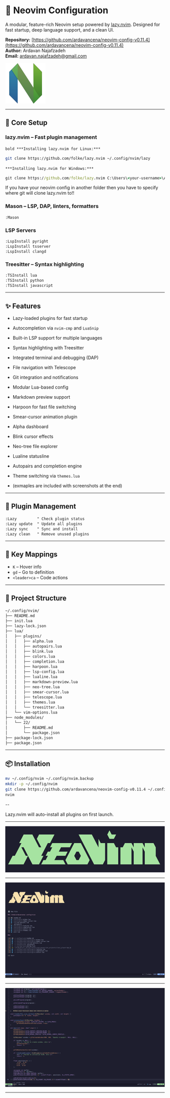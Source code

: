 
# 🧠 Neovim Configuration

A modular, feature-rich Neovim setup powered by [lazy.nvim](https://github.com/folke/lazy.nvim). Designed for fast startup, deep language support, and a clean UI.

**Repository:** [https://github.com/ardavancena/neovim-config-v0.11.4](https://github.com/ardavancena/neovim-config-v0.11.4)  
**Author:** Ardavan Najafzadeh  
**Email:** ardavan.najafzadeh@gmail.com

![Neovim Logo](assets/nvim.png)

---

## 🚀 Core Setup

### lazy.nvim – Fast plugin management

```bold ***Installing lazy.nvim for Linux:*** ```
```bash
git clone https://github.com/folke/lazy.nvim ~/.config/nvim/lazy
```
```***Installing lazy.nvim for Windows:*** ```
```cmd
git clone https://github.com/folke/lazy.nvim C:\Users\<your-username>\AppData\Local\nvim\lazy
```

If you have your neovim config in another folder then you have to specify where git will clone lazy.nvim to!!

### Mason – LSP, DAP, linters, formatters
```vim
:Mason
```

### LSP Servers
```vim
:LspInstall pyright
:LspInstall tsserver
:LspInstall clangd
```

### Treesitter – Syntax highlighting
```vim
:TSInstall lua
:TSInstall python
:TSInstall javascript
```

---

## ✨ Features

- Lazy-loaded plugins for fast startup
- Autocompletion via `nvim-cmp` and `LuaSnip`
- Built-in LSP support for multiple languages
- Syntax highlighting with Treesitter
- Integrated terminal and debugging (DAP)
- File navigation with Telescope
- Git integration and notifications
- Modular Lua-based config
- Markdown preview support
- Harpoon for fast file switching
- Smear-cursor animation plugin
- Alpha dashboard
- Blink cursor effects
- Neo-tree file explorer
- Lualine statusline
- Autopairs and completion engine
- Theme switching via `themes.lua`

- (exmaples are included with screenshots at the end)

---

## 🧩 Plugin Management

```vim
:Lazy         " Check plugin status
:Lazy update  " Update all plugins
:Lazy sync    " Sync and install
:Lazy clean   " Remove unused plugins
```

---

## 🧠 Key Mappings

- `K` – Hover info
- `gd` – Go to definition
- `<leader>ca` – Code actions

---

## 📁 Project Structure

```
~/.config/nvim/
├── README.md
├── init.lua
├── lazy-lock.json
├── lua/
│   ├── plugins/
│   │   ├── alpha.lua
│   │   ├── autopairs.lua
│   │   ├── blink.lua
│   │   ├── colors.lua
│   │   ├── completion.lua
│   │   ├── harpoon.lua
│   │   ├── lsp-config.lua
│   │   ├── lualine.lua
│   │   ├── markdown-preview.lua
│   │   ├── neo-tree.lua
│   │   ├── smear-cursor.lua
│   │   ├── telescope.lua
│   │   ├── themes.lua
│   │   └── treesitter.lua
│   └── vim-options.lua
├── node_modules/
│   └── 22/
│       ├── README.md
│       └── package.json
├── package-lock.json
├── package.json
```

---

## 📦 Installation

```bash
mv ~/.config/nvim ~/.config/nvim.backup
mkdir -p ~/.config/nvim
git clone https://github.com/ardavancena/neovim-config-v0.11.4 ~/.config/nvim
nvim
```

--

Lazy.nvim will auto-install all plugins on first launch.

---

![Neovim Glyph Art](assets/neovim-glyph-art.png)

---

![Neovim Config Home](assets/neovim-home.png)

---

![Coding OpenGL Triangle](assets/Coding_OpenGL.png)

---
